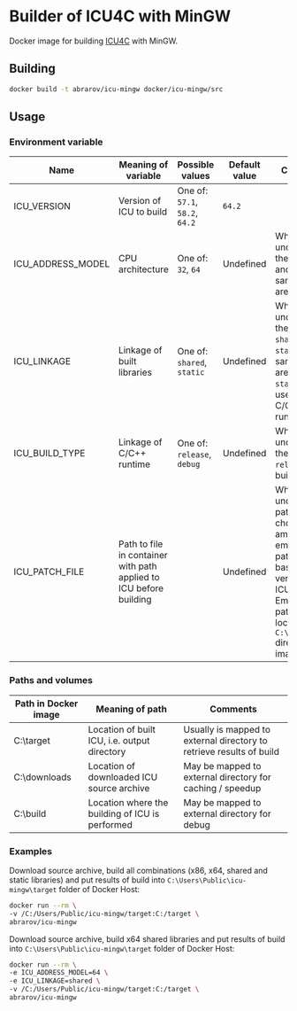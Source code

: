# Builder of ICU4C with MinGW

Docker image for building [ICU4C](http://site.icu-project.org/) with MinGW.

## Building

```bash
docker build -t abrarov/icu-mingw docker/icu-mingw/src
```

## Usage

### Environment variable

| Name | Meaning of variable | Possible values | Default value | Comments |
|------|---------------------|-----------------|---------------|----------|
| ICU_VERSION | Version of ICU to build | One of: `57.1`, `58.2`, `64.2` | `64.2` | |
| ICU_ADDRESS_MODEL | CPU architecture | One of: `32`, `64` | Undefined | When undefined then both `64` and `32` (in the same order) are built |
| ICU_LINKAGE | Linkage of built libraries | One of: `shared`, `static` | Undefined | When undefined then both `shared` and `static` (in the same order) are built, `static` build uses static C/C++ runtime |
| ICU_BUILD_TYPE | Linkage of C/C++ runtime | One of: `release`, `debug` | Undefined | When undefined then only `release` is built |
| ICU_PATCH_FILE | Path to file in container with path applied to ICU before building |  | Undefined | When undefined the patch is chosen among embedded patches based on version of ICU. Embedded patches are located in `C:\app\pathes` directory of image | 

### Paths and volumes

| Path in Docker image | Meaning of path | Comments |
|----------------------|-----------------|----------|
| C:\target | Location of built ICU, i.e. output directory | Usually is mapped to external directory to retrieve results of build |
| C:\downloads | Location of downloaded ICU source archive | May be mapped to external directory for caching / speedup |
| C:\build | Location where the building of ICU is performed | May be mapped to external directory for debug |

### Examples

Download source archive, build all combinations (x86, x64, shared and static libraries) and put results of build into 
`C:\Users\Public\icu-mingw\target` folder of Docker Host:

```bash
docker run --rm \
-v /C:/Users/Public/icu-mingw/target:C:/target \
abrarov/icu-mingw
```

Download source archive, build x64 shared libraries and put results of build into `C:\Users\Public\icu-mingw\target` 
folder of Docker Host:
 
```bash
docker run --rm \
-e ICU_ADDRESS_MODEL=64 \
-e ICU_LINKAGE=shared \ 
-v /C:/Users/Public/icu-mingw/target:C:/target \
abrarov/icu-mingw
```